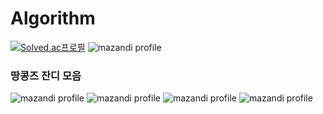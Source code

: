 # Algorithm
[![Solved.ac프로필](http://mazassumnida.wtf/api/v2/generate_badge?boj=jjun990908)](https://solved.ac/jjun990908) ![mazandi profile](http://mazandi.herokuapp.com/api?handle=jjun990908)

### 땅콩즈 잔디 모음

![mazandi profile](http://mazandi.herokuapp.com/api?handle=clcc001)
![mazandi profile](http://mazandi.herokuapp.com/api?handle=sysh9498)
![mazandi profile](http://mazandi.herokuapp.com/api?handle=0909oje)
![mazandi profile](http://mazandi.herokuapp.com/api?handle=zndnfjqbd)

